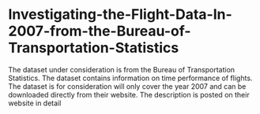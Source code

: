 # Investigating-the-Flight-Data-In-2007-from-the-Bureau-of-Transportation-Statistics
The dataset under consideration is from the Bureau of Transportation Statistics. The dataset contains information on time performance of flights. The dataset is for consideration will only cover the year 2007 and can be downloaded directly from their website. The description is posted on their website in detail
